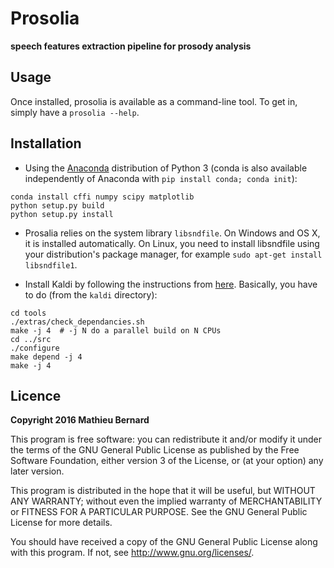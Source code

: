 # Prosolia

**speech features extraction pipeline for prosody analysis**

## Usage

Once installed, prosolia is available as a command-line tool. To get
in, simply have a `prosolia --help`.

## Installation

* Using the [Anaconda](http://continuum.io/downloads) distribution of
  Python 3 (conda is also available independently of Anaconda with
  `pip install conda; conda init`):

``` shell
conda install cffi numpy scipy matplotlib
python setup.py build
python setup.py install
```

* Prosalia relies on the system library `libsndfile`. On Windows and
  OS X, it is installed automatically. On Linux, you need to install
  libsndfile using your distribution's package manager, for example
  `sudo apt-get install libsndfile1`.

* Install Kaldi by following the instructions from
  [here](http://kaldi-asr.org/doc/install.html). Basically, you have
  to do (from the `kaldi` directory):

``` shell
cd tools
./extras/check_dependancies.sh
make -j 4  # -j N do a parallel build on N CPUs
cd ../src
./configure
make depend -j 4
make -j 4
```

## Licence

**Copyright 2016 Mathieu Bernard**

This program is free software: you can redistribute it and/or modify
it under the terms of the GNU General Public License as published by
the Free Software Foundation, either version 3 of the License, or
(at your option) any later version.

This program is distributed in the hope that it will be useful,
but WITHOUT ANY WARRANTY; without even the implied warranty of
MERCHANTABILITY or FITNESS FOR A PARTICULAR PURPOSE.  See the
GNU General Public License for more details.

You should have received a copy of the GNU General Public License
along with this program. If not, see <http://www.gnu.org/licenses/>.
